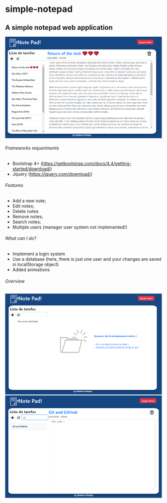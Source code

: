 # simple-notepad
## A simple notepad web application 

![](/images/02.png)

###### Frameworks requeriments

- Bootstrap 4+ (https://getbootstrap.com/docs/4.4/getting-started/download/)
- Jquery (https://jquery.com/download/)


###### Features

- Add a new note;
- Edit notes;
- Delete notes
- Remove notes;
- Search notes;
- Multiple users (manager user system not implemented!)

###### What can I do?

- Implement a login system
- Use a database (here, there is just one user and your changes are saved in localStorage object)
- Added animations

###### Overview

![](/images/01.png)
![](/images/03.png)




